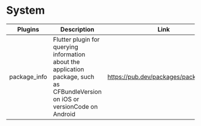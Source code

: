 # System

| Plugins | Description | Link | Comments |
| --- | --- | --- | --- |
| package_info | Flutter plugin for querying information about the application package, such as CFBundleVersion on iOS or versionCode on Android | https://pub.dev/packages/package_info |
